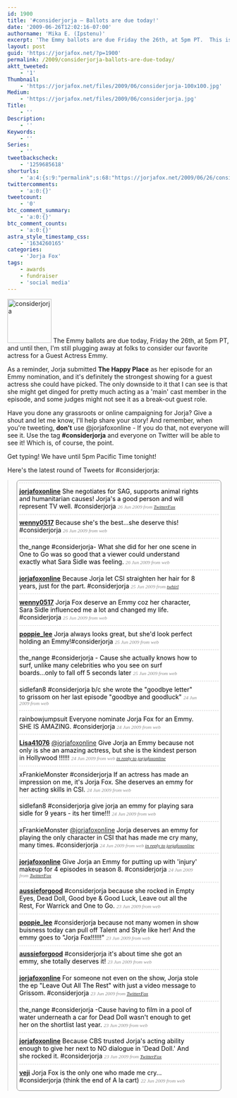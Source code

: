 ```yaml
---
id: 1900
title: '#considerjorja — Ballots are due today!'
date: '2009-06-26T12:02:16-07:00'
authorname: 'Mika E. (Ipstenu)'
excerpt: 'The Emmy ballots are due Friday the 26th, at 5pm PT.  This is the last change we''ve got to make something happen!'
layout: post
guid: 'https://jorjafox.net/?p=1900'
permalink: /2009/considerjorja-ballots-are-due-today/
aktt_tweeted:
    - '1'
Thumbnail:
    - 'https://jorjafox.net/files/2009/06/considerjorja-100x100.jpg'
Medium:
    - 'https://jorjafox.net/files/2009/06/considerjorja.jpg'
Title:
    - ''
Description:
    - ''
Keywords:
    - ''
Series:
    - ''
tweetbackscheck:
    - '1259685618'
shorturls:
    - 'a:4:{s:9:"permalink";s:68:"https://jorjafox.net/2009/06/26/considerjorja-ballots-are-due-today/";s:7:"tinyurl";s:25:"http://tinyurl.com/n66w7n";s:4:"isgd";s:18:"http://is.gd/532tm";s:5:"bitly";s:18:"http://bit.ly/5iPY";}'
twittercomments:
    - 'a:0:{}'
tweetcount:
    - '0'
btc_comment_summary:
    - 'a:0:{}'
btc_comment_counts:
    - 'a:0:{}'
astra_style_timestamp_css:
    - '1634260165'
categories:
    - 'Jorja Fox'
tags:
    - awards
    - fundraiser
    - 'social media'
---
```


<img src="//static.jorjafox.net/wordpress/2009/06/considerjorja-100x100.jpg" alt="considerjorja" title="considerjorja" width="100" height="100" class="alignleft size-thumbnail wp-image-1899" /> The Emmy ballots are due today, Friday the 26th, at 5pm PT, and until then, I'm still plugging away at folks to consider our favorite actress for a Guest Actress Emmy.

As a reminder, Jorja submitted **The Happy Place** as her episode for an Emmy nomination, and it's definitely the strongest showing for a guest actress she could have picked.  The only downside to it that I can see is that she might get dinged for pretty much acting as a 'main' cast member in the episode, and some judges might not see it as a break-out guest role.

Have you done any grassroots or online campaigning for Jorja? Give a shout and let me know, I'll help share your story!  And remember, when you're tweeting, **don't** use @jorjafoxonline - If you do that, not everyone will see it. Use the tag **#considerjorja** and everyone on Twitter will be able to see it! Which is, of course, the point.

Get typing! We have until 5pm Pacific Time tonight!

Here's the latest round of Tweets for #considerjorja:
<!-- QuoteURL styled embed start -->
<blockquote class="quoteurl-block" style="margin:0;padding:0;">
<ol class="quoteurl-quote" style="background-color:#fff;color:#000;padding:.4em;border:1px solid #888;-moz-border-radius: .5em;border-radius: .5em;width:90%;max-width:700px;margin:auto;">
	<li class="hentry status u-jorjafoxonline" style="clear:both;list-style:none;padding-top:.7em;padding-bottom:.7em;border-top:1px dashed #ccc;position:relative;background-color:#fff;"> <div class="thumb vcard author" style="float:left;margin-right:1em;margin-left:.5em;"> <a class="url" href="http://twitter.com/jorjafoxonline"></a> </div> <div class="status-body" style="margin-right:30px;padding-right:1em;"> <a class="author" style="font-weight:bold;" title="Jorja Fox: Online" href="http://twitter.com/jorjafoxonline">jorjafoxonline</a> <span class="entry-content" style="font-style:normal">She negotiates for SAG, supports animal rights and humanitarian causes! Jorja's a good person and will represent TV well. #considerjorja</span> <span class="meta entry-meta" style="color:#888;font-family:georgia;font-size:0.8em;font-style:italic;"> <a rel="bookmark" class="entry-date" style="color:#888;text-decoration:none;" href="http://twitter.com/jorjafoxonline/status/2346422626" onmouseover="this.style.textDecoration='underline';" onmouseout="this.style.textDecoration='none';"> <span title="2009-06-26 16:55:28" class="published">26 Jun 2009</span> </a> <span>from <a href="http://twitterfox.net/">TwitterFox</a></span> </span> </div> <div class="actions" style="position:relative;clear:both;"></div> </li>
	<li class="hentry status u-wenny0517" style="clear:both;list-style:none;padding-top:.7em;padding-bottom:.7em;border-top:1px dashed #ccc;position:relative;background-color:#fff;"> <div class="thumb vcard author" style="float:left;margin-right:1em;margin-left:.5em;"> <a class="url" href="http://twitter.com/wenny0517"></a> </div> <div class="status-body" style="margin-right:30px;padding-right:1em;"> <a class="author" style="font-weight:bold;" title="Wenny Heng" href="http://twitter.com/wenny0517">wenny0517</a> <span class="entry-content" style="font-style:normal">Because she's the best...she deserve this! #considerjorja</span> <span class="meta entry-meta" style="color:#888;font-family:georgia;font-size:0.8em;font-style:italic;"> <a rel="bookmark" class="entry-date" style="color:#888;text-decoration:none;" href="http://twitter.com/wenny0517/status/2344652647" onmouseover="this.style.textDecoration='underline';" onmouseout="this.style.textDecoration='none';"> <span title="2009-06-26 14:47:09" class="published">26 Jun 2009</span> </a> <span>from web</span> </span> </div> <div class="actions" style="position:relative;clear:both;"></div> </li>
	<li class="hentry status u-the_nange" style="clear:both;list-style:none;padding-top:.7em;padding-bottom:.7em;border-top:1px dashed #ccc;position:relative;background-color:#fff;"> <div class="thumb vcard author" style="float:left;margin-right:1em;margin-left:.5em;">  </div> <div class="status-body" style="margin-right:30px;padding-right:1em;"> the_nange <span class="entry-content" style="font-style:normal">#considerjorja- What she did for her one scene in One to Go was so good that a viewer could understand exactly what Sara Sidle was feeling.</span> <span class="meta entry-meta" style="color:#888;font-family:georgia;font-size:0.8em;font-style:italic;"> <a rel="bookmark" class="entry-date" style="color:#888;text-decoration:none;" href="http://twitter.com/the_nange/status/2337879896" onmouseover="this.style.textDecoration='underline';" onmouseout="this.style.textDecoration='none';"> <span title="2009-06-26 02:42:21" class="published">26 Jun 2009</span> </a> <span>from web</span> </span> </div> <div class="actions" style="position:relative;clear:both;"></div> </li>
	<li class="hentry status u-jorjafoxonline" style="clear:both;list-style:none;padding-top:.7em;padding-bottom:.7em;border-top:1px dashed #ccc;position:relative;background-color:#fff;"> <div class="thumb vcard author" style="float:left;margin-right:1em;margin-left:.5em;"> <a class="url" href="http://twitter.com/jorjafoxonline"></a> </div> <div class="status-body" style="margin-right:30px;padding-right:1em;"> <a class="author" style="font-weight:bold;" title="Jorja Fox: Online" href="http://twitter.com/jorjafoxonline">jorjafoxonline</a> <span class="entry-content" style="font-style:normal">Because Jorja let CSI straighten her hair for 8 years, just for the part. #considerjorja</span> <span class="meta entry-meta" style="color:#888;font-family:georgia;font-size:0.8em;font-style:italic;"> <a rel="bookmark" class="entry-date" style="color:#888;text-decoration:none;" href="http://twitter.com/jorjafoxonline/status/2334734524" onmouseover="this.style.textDecoration='underline';" onmouseout="this.style.textDecoration='none';"> <span title="2009-06-25 23:20:03" class="published">25 Jun 2009</span> </a> <span>from <a href="http://www.twhirl.org/">twhirl</a></span> </span> </div> <div class="actions" style="position:relative;clear:both;"></div> </li>
	<li class="hentry status u-wenny0517" style="clear:both;list-style:none;padding-top:.7em;padding-bottom:.7em;border-top:1px dashed #ccc;position:relative;background-color:#fff;"> <div class="thumb vcard author" style="float:left;margin-right:1em;margin-left:.5em;"> <a class="url" href="http://twitter.com/wenny0517"></a> </div> <div class="status-body" style="margin-right:30px;padding-right:1em;"> <a class="author" style="font-weight:bold;" title="Wenny Heng" href="http://twitter.com/wenny0517">wenny0517</a> <span class="entry-content" style="font-style:normal">Jorja Fox deserve an Emmy coz her character, Sara Sidle influenced me a lot and changed my life. #considerjorja</span> <span class="meta entry-meta" style="color:#888;font-family:georgia;font-size:0.8em;font-style:italic;"> <a rel="bookmark" class="entry-date" style="color:#888;text-decoration:none;" href="http://twitter.com/wenny0517/status/2326853174" onmouseover="this.style.textDecoration='underline';" onmouseout="this.style.textDecoration='none';"> <span title="2009-06-25 14:35:51" class="published">25 Jun 2009</span> </a> <span>from web</span> </span> </div> <div class="actions" style="position:relative;clear:both;"></div> </li>
	<li class="hentry status u-poppie_lee" style="clear:both;list-style:none;padding-top:.7em;padding-bottom:.7em;border-top:1px dashed #ccc;position:relative;background-color:#fff;"> <div class="thumb vcard author" style="float:left;margin-right:1em;margin-left:.5em;"> <a class="url" href="http://twitter.com/poppie_lee"></a> </div> <div class="status-body" style="margin-right:30px;padding-right:1em;"> <a class="author" style="font-weight:bold;" title="Poppie" href="http://twitter.com/poppie_lee">poppie_lee</a> <span class="entry-content" style="font-style:normal">Jorja always looks great, but she'd look perfect holding an Emmy!#considerjorja</span> <span class="meta entry-meta" style="color:#888;font-family:georgia;font-size:0.8em;font-style:italic;">  <span title="2009-06-25 09:39:39" class="published">25 Jun 2009</span>  <span>from web</span> </span> </div> <div class="actions" style="position:relative;clear:both;"></div> </li>
	<li class="hentry status u-the_nange" style="clear:both;list-style:none;padding-top:.7em;padding-bottom:.7em;border-top:1px dashed #ccc;position:relative;background-color:#fff;"> <div class="thumb vcard author" style="float:left;margin-right:1em;margin-left:.5em;">  </div> <div class="status-body" style="margin-right:30px;padding-right:1em;"> the_nange <span class="entry-content" style="font-style:normal">#considerjorja - Cause she actually knows how to surf, unlike many celebrities who you see on surf boards...only to fall off 5 seconds later</span> <span class="meta entry-meta" style="color:#888;font-family:georgia;font-size:0.8em;font-style:italic;"> <a rel="bookmark" class="entry-date" style="color:#888;text-decoration:none;" href="http://twitter.com/the_nange/status/2319450827" onmouseover="this.style.textDecoration='underline';" onmouseout="this.style.textDecoration='none';"> <span title="2009-06-25 01:24:08" class="published">25 Jun 2009</span> </a> <span>from web</span> </span> </div> <div class="actions" style="position:relative;clear:both;"></div> </li>
	<li class="hentry status u-sidlefan8" style="clear:both;list-style:none;padding-top:.7em;padding-bottom:.7em;border-top:1px dashed #ccc;position:relative;background-color:#fff;"> <div class="thumb vcard author" style="float:left;margin-right:1em;margin-left:.5em;">  </div> <div class="status-body" style="margin-right:30px;padding-right:1em;"> sidlefan8 <span class="entry-content" style="font-style:normal">#considerjorja b/c she wrote the "goodbye letter" to grissom on her last episode "goodbye and goodluck"</span> <span class="meta entry-meta" style="color:#888;font-family:georgia;font-size:0.8em;font-style:italic;"> <a rel="bookmark" class="entry-date" style="color:#888;text-decoration:none;" href="http://twitter.com/sidlefan8/status/2317724163" onmouseover="this.style.textDecoration='underline';" onmouseout="this.style.textDecoration='none';"> <span title="2009-06-24 22:59:19" class="published">24 Jun 2009</span> </a> <span>from web</span> </span> </div> <div class="actions" style="position:relative;clear:both;"></div> </li>
	<li class="hentry status u-rainbowjumpsuit" style="clear:both;list-style:none;padding-top:.7em;padding-bottom:.7em;border-top:1px dashed #ccc;position:relative;background-color:#fff;"> <div class="thumb vcard author" style="float:left;margin-right:1em;margin-left:.5em;">  </div> <div class="status-body" style="margin-right:30px;padding-right:1em;"> rainbowjumpsuit <span class="entry-content" style="font-style:normal">Everyone nominate Jorja Fox for an Emmy. SHE IS AMAZING. #considerjorja</span> <span class="meta entry-meta" style="color:#888;font-family:georgia;font-size:0.8em;font-style:italic;">  <span title="2009-06-24 15:37:21" class="published">24 Jun 2009</span>  <span>from web</span> </span> </div> <div class="actions" style="position:relative;clear:both;"></div> </li>
	<li class="hentry status u-Lisa41076" style="clear:both;list-style:none;padding-top:.7em;padding-bottom:.7em;border-top:1px dashed #ccc;position:relative;background-color:#fff;"> <div class="thumb vcard author" style="float:left;margin-right:1em;margin-left:.5em;"> <a class="url" href="http://twitter.com/Lisa41076"></a> </div> <div class="status-body" style="margin-right:30px;padding-right:1em;"> <a class="author" style="font-weight:bold;" title="Lisa Del Fante" href="http://twitter.com/Lisa41076">Lisa41076</a> <span class="entry-content" style="font-style:normal"><a href="http://twitter.com/jorjafoxonline" >@jorjafoxonline</a> Give Jorja an Emmy because not only is she an amazing actress, but she is the kindest person in Hollywood !!!!!!</span> <span class="meta entry-meta" style="color:#888;font-family:georgia;font-size:0.8em;font-style:italic;"> <a rel="bookmark" class="entry-date" style="color:#888;text-decoration:none;" href="http://twitter.com/Lisa41076/status/2311541811" onmouseover="this.style.textDecoration='underline';" onmouseout="this.style.textDecoration='none';"> <span title="2009-06-24 15:16:22" class="published">24 Jun 2009</span> </a> <span>from web</span> <a href="http://twitter.com/jorjafoxonline/status/2310574061">in reply to jorjafoxonline</a> </span> </div> <div class="actions" style="position:relative;clear:both;"></div> </li>
	<li class="hentry status u-xFrankieMonster" style="clear:both;list-style:none;padding-top:.7em;padding-bottom:.7em;border-top:1px dashed #ccc;position:relative;background-color:#fff;"> <div class="thumb vcard author" style="float:left;margin-right:1em;margin-left:.5em;">  </div> <div class="status-body" style="margin-right:30px;padding-right:1em;"> xFrankieMonster <span class="entry-content" style="font-style:normal">#considerjorja If an actress has made an impression on me, it's Jorja Fox. She deserves an emmy for her acting skills in CSI.</span> <span class="meta entry-meta" style="color:#888;font-family:georgia;font-size:0.8em;font-style:italic;">  <span title="2009-06-24 14:39:47" class="published">24 Jun 2009</span>  <span>from web</span> </span> </div> <div class="actions" style="position:relative;clear:both;"></div> </li>
	<li class="hentry status u-sidlefan8" style="clear:both;list-style:none;padding-top:.7em;padding-bottom:.7em;border-top:1px dashed #ccc;position:relative;background-color:#fff;"> <div class="thumb vcard author" style="float:left;margin-right:1em;margin-left:.5em;">  </div> <div class="status-body" style="margin-right:30px;padding-right:1em;"> sidlefan8 <span class="entry-content" style="font-style:normal">#considerjorja give jorja an emmy for playing sara sidle for 9 years - its her time!!!</span> <span class="meta entry-meta" style="color:#888;font-family:georgia;font-size:0.8em;font-style:italic;"> <a rel="bookmark" class="entry-date" style="color:#888;text-decoration:none;" href="http://twitter.com/sidlefan8/status/2310895879" onmouseover="this.style.textDecoration='underline';" onmouseout="this.style.textDecoration='none';"> <span title="2009-06-24 14:26:19" class="published">24 Jun 2009</span> </a> <span>from web</span> </span> </div> <div class="actions" style="position:relative;clear:both;"></div> </li>
	<li class="hentry status u-xFrankieMonster" style="clear:both;list-style:none;padding-top:.7em;padding-bottom:.7em;border-top:1px dashed #ccc;position:relative;background-color:#fff;"> <div class="thumb vcard author" style="float:left;margin-right:1em;margin-left:.5em;">  </div> <div class="status-body" style="margin-right:30px;padding-right:1em;"> xFrankieMonster <span class="entry-content" style="font-style:normal"><a href="http://twitter.com/jorjafoxonline" >@jorjafoxonline</a> Jorja deserves an emmy for playing the only character in CSI that has made me cry many, many times. #considerjorja</span> <span class="meta entry-meta" style="color:#888;font-family:georgia;font-size:0.8em;font-style:italic;">  <span title="2009-06-24 14:07:14" class="published">24 Jun 2009</span>  <span>from web</span> <a href="http://twitter.com/jorjafoxonline/status/2310574061">in reply to jorjafoxonline</a> </span> </div> <div class="actions" style="position:relative;clear:both;"></div> </li>
	<li class="hentry status u-jorjafoxonline" style="clear:both;list-style:none;padding-top:.7em;padding-bottom:.7em;border-top:1px dashed #ccc;position:relative;background-color:#fff;"> <div class="thumb vcard author" style="float:left;margin-right:1em;margin-left:.5em;"> <a class="url" href="http://twitter.com/jorjafoxonline"></a> </div> <div class="status-body" style="margin-right:30px;padding-right:1em;"> <a class="author" style="font-weight:bold;" title="Jorja Fox: Online" href="http://twitter.com/jorjafoxonline">jorjafoxonline</a> <span class="entry-content" style="font-style:normal">Give Jorja an Emmy for putting up with 'injury' makeup for 4 episodes in season 8. #considerjorja</span> <span class="meta entry-meta" style="color:#888;font-family:georgia;font-size:0.8em;font-style:italic;"> <a rel="bookmark" class="entry-date" style="color:#888;text-decoration:none;" href="http://twitter.com/jorjafoxonline/status/2310574061" onmouseover="this.style.textDecoration='underline';" onmouseout="this.style.textDecoration='none';"> <span title="2009-06-24 14:00:18" class="published">24 Jun 2009</span> </a> <span>from <a href="http://twitterfox.net/">TwitterFox</a></span> </span> </div> <div class="actions" style="position:relative;clear:both;"></div> </li>
	<li class="hentry status u-aussieforgood" style="clear:both;list-style:none;padding-top:.7em;padding-bottom:.7em;border-top:1px dashed #ccc;position:relative;background-color:#fff;"> <div class="thumb vcard author" style="float:left;margin-right:1em;margin-left:.5em;"> <a class="url" href="http://twitter.com/aussieforgood"></a> </div> <div class="status-body" style="margin-right:30px;padding-right:1em;"> <a class="author" style="font-weight:bold;" title="Susan Linda Sabri" href="http://twitter.com/aussieforgood">aussieforgood</a> <span class="entry-content" style="font-style:normal">#considerjorja because she rocked in Empty Eyes, Dead Doll, Good bye & Good Luck, Leave out all the Rest, For Warrick and One to Go.</span> <span class="meta entry-meta" style="color:#888;font-family:georgia;font-size:0.8em;font-style:italic;"> <a rel="bookmark" class="entry-date" style="color:#888;text-decoration:none;" href="http://twitter.com/aussieforgood/status/2299449906" onmouseover="this.style.textDecoration='underline';" onmouseout="this.style.textDecoration='none';"> <span title="2009-06-23 19:56:07" class="published">23 Jun 2009</span> </a> <span>from web</span> </span> </div> <div class="actions" style="position:relative;clear:both;"></div> </li>
	<li class="hentry status u-poppie_lee" style="clear:both;list-style:none;padding-top:.7em;padding-bottom:.7em;border-top:1px dashed #ccc;position:relative;background-color:#fff;"> <div class="thumb vcard author" style="float:left;margin-right:1em;margin-left:.5em;"> <a class="url" href="http://twitter.com/poppie_lee"></a> </div> <div class="status-body" style="margin-right:30px;padding-right:1em;"> <a class="author" style="font-weight:bold;" title="Poppie" href="http://twitter.com/poppie_lee">poppie_lee</a> <span class="entry-content" style="font-style:normal">#considerjorja because not many women in show buisness today can pull off Talent and Style like her! And the emmy goes to "Jorja Fox!!!!!!"</span> <span class="meta entry-meta" style="color:#888;font-family:georgia;font-size:0.8em;font-style:italic;">  <span title="2009-06-23 19:46:34" class="published">23 Jun 2009</span>  <span>from web</span> </span> </div> <div class="actions" style="position:relative;clear:both;"></div> </li>
	<li class="hentry status u-aussieforgood" style="clear:both;list-style:none;padding-top:.7em;padding-bottom:.7em;border-top:1px dashed #ccc;position:relative;background-color:#fff;"> <div class="thumb vcard author" style="float:left;margin-right:1em;margin-left:.5em;"> <a class="url" href="http://twitter.com/aussieforgood"></a> </div> <div class="status-body" style="margin-right:30px;padding-right:1em;"> <a class="author" style="font-weight:bold;" title="Susan Linda Sabri" href="http://twitter.com/aussieforgood">aussieforgood</a> <span class="entry-content" style="font-style:normal">#considerjorja it's about time she got an emmy, she totally deserves it!</span> <span class="meta entry-meta" style="color:#888;font-family:georgia;font-size:0.8em;font-style:italic;"> <a rel="bookmark" class="entry-date" style="color:#888;text-decoration:none;" href="http://twitter.com/aussieforgood/status/2299289372" onmouseover="this.style.textDecoration='underline';" onmouseout="this.style.textDecoration='none';"> <span title="2009-06-23 19:44:18" class="published">23 Jun 2009</span> </a> <span>from web</span> </span> </div> <div class="actions" style="position:relative;clear:both;"></div> </li>
	<li class="hentry status u-jorjafoxonline" style="clear:both;list-style:none;padding-top:.7em;padding-bottom:.7em;border-top:1px dashed #ccc;position:relative;background-color:#fff;"> <div class="thumb vcard author" style="float:left;margin-right:1em;margin-left:.5em;"> <a class="url" href="http://twitter.com/jorjafoxonline"></a> </div> <div class="status-body" style="margin-right:30px;padding-right:1em;"> <a class="author" style="font-weight:bold;" title="Jorja Fox: Online" href="http://twitter.com/jorjafoxonline">jorjafoxonline</a> <span class="entry-content" style="font-style:normal">For someone not even on the show, Jorja stole the ep "Leave Out All The Rest" with just a video message to Grissom. #considerjorja</span> <span class="meta entry-meta" style="color:#888;font-family:georgia;font-size:0.8em;font-style:italic;"> <a rel="bookmark" class="entry-date" style="color:#888;text-decoration:none;" href="http://twitter.com/jorjafoxonline/status/2298545254" onmouseover="this.style.textDecoration='underline';" onmouseout="this.style.textDecoration='none';"> <span title="2009-06-23 18:48:42" class="published">23 Jun 2009</span> </a> <span>from <a href="http://twitterfox.net/">TwitterFox</a></span> </span> </div> <div class="actions" style="position:relative;clear:both;"></div> </li>
	<li class="hentry status u-the_nange" style="clear:both;list-style:none;padding-top:.7em;padding-bottom:.7em;border-top:1px dashed #ccc;position:relative;background-color:#fff;"> <div class="thumb vcard author" style="float:left;margin-right:1em;margin-left:.5em;">  </div> <div class="status-body" style="margin-right:30px;padding-right:1em;"> the_nange <span class="entry-content" style="font-style:normal">#considerjorja -Cause having to film in a pool of water underneath a car for Dead Doll wasn't enough to get her on the shortlist last year.</span> <span class="meta entry-meta" style="color:#888;font-family:georgia;font-size:0.8em;font-style:italic;"> <a rel="bookmark" class="entry-date" style="color:#888;text-decoration:none;" href="http://twitter.com/the_nange/status/2295348366" onmouseover="this.style.textDecoration='underline';" onmouseout="this.style.textDecoration='none';"> <span title="2009-06-23 14:48:42" class="published">23 Jun 2009</span> </a> <span>from web</span> </span> </div> <div class="actions" style="position:relative;clear:both;"></div> </li>
	<li class="hentry status u-jorjafoxonline" style="clear:both;list-style:none;padding-top:.7em;padding-bottom:.7em;border-top:1px dashed #ccc;position:relative;background-color:#fff;"> <div class="thumb vcard author" style="float:left;margin-right:1em;margin-left:.5em;"> <a class="url" href="http://twitter.com/jorjafoxonline"></a> </div> <div class="status-body" style="margin-right:30px;padding-right:1em;"> <a class="author" style="font-weight:bold;" title="Jorja Fox: Online" href="http://twitter.com/jorjafoxonline">jorjafoxonline</a> <span class="entry-content" style="font-style:normal">Because CBS trusted Jorja's acting ability enough to give her next to NO dialogue in 'Dead Doll.' And she rocked it. #considerjorja</span> <span class="meta entry-meta" style="color:#888;font-family:georgia;font-size:0.8em;font-style:italic;"> <a rel="bookmark" class="entry-date" style="color:#888;text-decoration:none;" href="http://twitter.com/jorjafoxonline/status/2294447515" onmouseover="this.style.textDecoration='underline';" onmouseout="this.style.textDecoration='none';"> <span title="2009-06-23 13:34:16" class="published">23 Jun 2009</span> </a> <span>from <a href="http://twitterfox.net/">TwitterFox</a></span> </span> </div> <div class="actions" style="position:relative;clear:both;"></div> </li>
	<li class="hentry status u-veji" style="clear:both;list-style:none;padding-top:.7em;padding-bottom:.7em;border-top:1px dashed #ccc;position:relative;background-color:#fff;"> <div class="thumb vcard author" style="float:left;margin-right:1em;margin-left:.5em;"> <a class="url" href="http://twitter.com/veji"></a> </div> <div class="status-body" style="margin-right:30px;padding-right:1em;"> <a class="author" style="font-weight:bold;" title="veji" href="http://twitter.com/veji">veji</a> <span class="entry-content" style="font-style:normal">Jorja Fox is the only one who made me cry... #considerjorja (think the end of A la cart)</span> <span class="meta entry-meta" style="color:#888;font-family:georgia;font-size:0.8em;font-style:italic;">  <span title="2009-06-22 19:27:41" class="published">22 Jun 2009</span>  <span>from web</span> </span> </div> <div class="actions" style="position:relative;clear:both;"></div> </li>
</ol> </blockquote>
<!-- QuoteURL embed end -->
